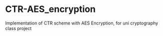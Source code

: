 # CTR-AES_encryption
Implementation of CTR scheme with AES Encryption, for uni cryptography class project
